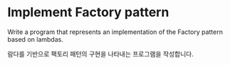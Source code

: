 # Implement Factory pattern

Write a program that represents an implementation of the Factory pattern based on lambdas.

람다를 기반으로 팩토리 패턴의 구현을 나타내는 프로그램을 작성합니다.
